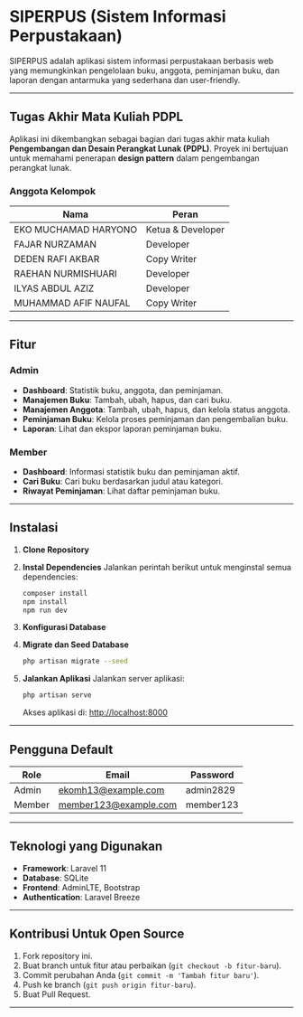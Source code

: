 # SIPERPUS (Sistem Informasi Perpustakaan)

SIPERPUS adalah aplikasi sistem informasi perpustakaan berbasis web yang memungkinkan pengelolaan buku, anggota, peminjaman buku, dan laporan dengan antarmuka yang sederhana dan user-friendly.

---

## Tugas Akhir Mata Kuliah PDPL

Aplikasi ini dikembangkan sebagai bagian dari tugas akhir mata kuliah **Pengembangan dan Desain Perangkat Lunak (PDPL)**. Proyek ini bertujuan untuk memahami penerapan **design pattern** dalam pengembangan perangkat lunak.

### Anggota Kelompok

| **Nama**                | **Peran**         |
|-------------------------|-------------------|
| EKO MUCHAMAD HARYONO    | Ketua  & Developer           |
| FAJAR NURZAMAN          | Developer         |
| DEDEN RAFI AKBAR        | Copy Writer       |
| RAEHAN NURMISHUARI      | Developer         |
| ILYAS ABDUL AZIZ        | Developer         |
| MUHAMMAD AFIF NAUFAL    | Copy Writer       |

---

## Fitur

### **Admin**
- **Dashboard**: Statistik buku, anggota, dan peminjaman.
- **Manajemen Buku**: Tambah, ubah, hapus, dan cari buku.
- **Manajemen Anggota**: Tambah, ubah, hapus, dan kelola status anggota.
- **Peminjaman Buku**: Kelola proses peminjaman dan pengembalian buku.
- **Laporan**: Lihat dan ekspor laporan peminjaman buku.

### **Member**
- **Dashboard**: Informasi statistik buku dan peminjaman aktif.
- **Cari Buku**: Cari buku berdasarkan judul atau kategori.
- **Riwayat Peminjaman**: Lihat daftar peminjaman buku.

---

## Instalasi

1. **Clone Repository**

2. **Instal Dependencies**
   Jalankan perintah berikut untuk menginstal semua dependencies:
   ```bash
   composer install
   npm install
   npm run dev
   ```

3. **Konfigurasi Database**

4. **Migrate dan Seed Database**
   ```bash
   php artisan migrate --seed
   ```

5. **Jalankan Aplikasi**
   Jalankan server aplikasi:
   ```bash
   php artisan serve
   ```
   Akses aplikasi di: [http://localhost:8000](http://localhost:8000)

---

## Pengguna Default

| **Role**  | **Email**            | **Password** |
|-----------|----------------------|--------------|
| Admin     | ekomh13@example.com    | admin2829     |
| Member    | member123@example.com   | member123     |

---

## Teknologi yang Digunakan

- **Framework**: Laravel 11
- **Database**: SQLite
- **Frontend**: AdminLTE, Bootstrap
- **Authentication**: Laravel Breeze

---

## Kontribusi Untuk Open Source

1. Fork repository ini.
2. Buat branch untuk fitur atau perbaikan (`git checkout -b fitur-baru`).
3. Commit perubahan Anda (`git commit -m 'Tambah fitur baru'`).
4. Push ke branch (`git push origin fitur-baru`).
5. Buat Pull Request.

---
